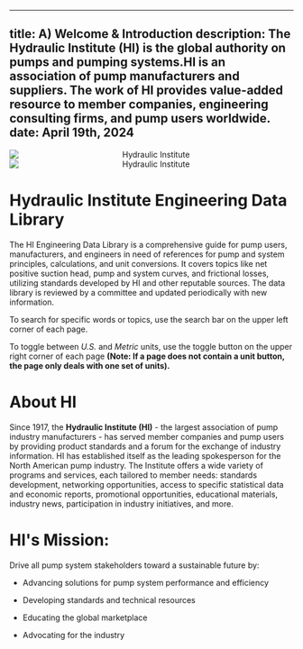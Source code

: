 -----
title: A) Welcome & Introduction
description: The Hydraulic Institute (HI) is the global authority on pumps and pumping systems.HI is an association of  pump manufacturers and suppliers. The work of HI provides value-added resource to member companies, engineering consulting firms, and pump users worldwide.
date: April 19th, 2024
-----
<!-- Display on tablet and up> -->
<section class="is-hidden-mobile" style='text-align:center;'>
    <img alt='Hydraulic Institute' src='/images/banner-1170.jpg' style='min-width:100%'/>
</section>
<!-- Display on mobile only -->
<section class='is-hidden-tablet' style='text-align:center;'>
    <img alt='Hydraulic Institute' src='/images/banner-300.jpg' style='min-width:100%'/>
</section>

# Hydraulic Institute Engineering Data Library
The HI Engineering Data Library is a comprehensive guide for pump users, manufacturers, and engineers in need of references for pump and system principles, 
calculations, and unit conversions. It covers topics like net positive suction head, pump and system curves, and frictional losses, utilizing standards developed by
HI and other reputable sources. The data library is reviewed by a committee and updated periodically with new information.

To search for specific words or topics, use the search bar on the upper left corner of each page. 

To toggle between *U.S.* and *Metric* units, use the toggle button on the upper right corner of each page **(Note: If a page does not contain a unit button, the page only deals with one set of units).**

<units us = "This page is currently set to U.S. customary units." metric = "This page is currently set to Metric units."/>

# About HI
Since 1917, the **Hydraulic Institute (HI)** - the largest association of pump industry manufacturers - has served member companies and pump users by
providing product standards and a forum for the exchange of industry information. HI has established itself as the leading spokesperson for the North American pump 
industry. The Institute offers a wide variety of programs and services, each tailored to member needs: standards development, networking opportunities, access to 
specific statistical data and economic reports, promotional opportunities, educational materials, industry news, participation in industry initiatives, and more.  


# HI's Mission:
Drive all pump system stakeholders toward a sustainable future by:

- Advancing solutions for pump system performance and efficiency

- Developing standards and technical resources

- Educating the global marketplace

- Advocating for the industry
